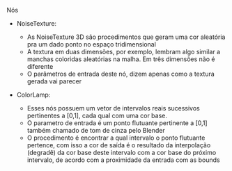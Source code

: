 Nós 

* NoiseTexture:
	- As NoiseTexture 3D são procedimentos que geram uma cor aleatória pra um dado ponto no espaço tridimensional
	- A textura em duas dimensões, por exemplo, lembram algo similar a manchas coloridas aleatórias na malha. Em três dimensões não é diferente
	- O parâmetros de entrada deste nó, dizem apenas como a textura gerada vai parecer

* ColorLamp:
	- Esses nós possuem um vetor de intervalos reais sucessivos pertinentes a [0,1], cada qual com uma cor base.
	- O parametro de entrada é um ponto flutuante pertinente a [0,1] também chamado de tom de cinza pelo Blender
	- O procedimento é encontrar a qual intervalo o ponto flutuante pertence, com isso a cor de saída é o resultado da interpolação
	(degradê) da cor base deste intervalo com a cor base do próximo intervalo, de acordo com a proximidade da entrada com as bounds

